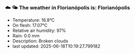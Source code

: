### ☁️ 🌤️  The weather in Florianópolis is: Florianópolis

- Temperature: 16.8°C
- On flesh: 17.07°C
- Relative air humidity: 97%
- Rain: 0.0 mm
- Description: Broken clouds
- last updated: 2025-06-18T10:19:27.799182
